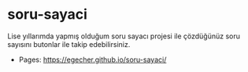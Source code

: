 # soru-sayaci
Lise yıllarımda yapmış olduğum soru sayacı projesi ile çözdüğünüz soru sayısını butonlar ile takip edebilirsiniz.

- Pages:
https://egecher.github.io/soru-sayaci/